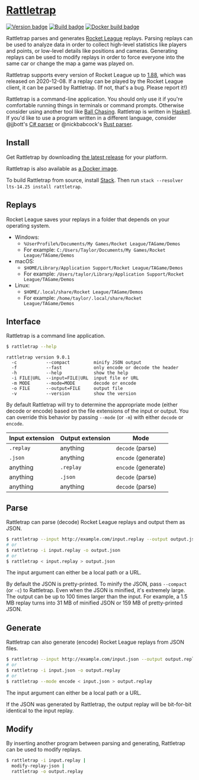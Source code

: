 # [Rattletrap][]

[![Version badge][]][version]
[![Build badge][]][build]
[![Docker build badge][]][docker build]

Rattletrap parses and generates [Rocket League][] replays. Parsing replays can
be used to analyze data in order to collect high-level statistics like players
and points, or low-level details like positions and cameras. Generating replays
can be used to modify replays in order to force everyone into the same car or
change the map a game was played on.

Rattletrap supports every version of Rocket League up to [1.88][], which was
released on 2020-12-08.  If a replay can be played by the Rocket League client,
it can be parsed by Rattletrap. (If not, that's a bug. Please report it!)

Rattletrap is a command-line application. You should only use it if you're
comfortable running things in terminals or command prompts. Otherwise consider
using another tool like [Ball Chasing][]. Rattletrap is written in [Haskell][].
If you'd like to use a program written in a different language, consider
@jjbott's [C# parser][] or @nickbabcock's [Rust parser][].

## Install

Get Rattletrap by downloading [the latest release][] for your platform.

Rattletrap is also available as [a Docker image][].

To build Rattletrap from source, install [Stack][]. Then run
`stack --resolver lts-14.25 install rattletrap`.

## Replays

Rocket League saves your replays in a folder that depends on your operating
system.

- Windows:
  - `%UserProfile%/Documents/My Games/Rocket League/TAGame/Demos`
  - For example: `C:/Users/Taylor/Documents/My Games/Rocket League/TAGame/Demos`
- macOS:
  - `$HOME/Library/Application Support/Rocket League/TAGame/Demos`
  - For example: `/Users/taylor/Library/Application Support/Rocket League/TAGame/Demos`
- Linux:
  - `$HOME/.local/share/Rocket League/TAGame/Demos`
  - For example: `/home/taylor/.local/share/Rocket League/TAGame/Demos`

## Interface

Rattletrap is a command line application.

``` sh
$ rattletrap --help
```

```
rattletrap version 9.0.1
  -c           --compact         minify JSON output
  -f           --fast            only encode or decode the header
  -h           --help            show the help
  -i FILE|URL  --input=FILE|URL  input file or URL
  -m MODE      --mode=MODE       decode or encode
  -o FILE      --output=FILE     output file
  -v           --version         show the version
```

By default Rattletrap will try to determine the appropriate mode (either decode
or encode) based on the file extensions of the input or output. You can
override this behavior by passing `--mode` (or `-m`) with either `decode` or
`encode`.

Input extension | Output extension | Mode
---             | ---              | ---
`.replay`       | anything         | `decode` (parse)
`.json`         | anything         | `encode` (generate)
anything        | `.replay`        | `encode` (generate)
anything        | `.json`          | `decode` (parse)
anything        | anything         | `decode` (parse)

## Parse

Rattletrap can parse (decode) Rocket League replays and output them as JSON.

``` sh
$ rattletrap --input http://example.com/input.replay --output output.json
# or
$ rattletrap -i input.replay -o output.json
# or
$ rattletrap < input.replay > output.json
```

The input argument can either be a local path or a URL.

By default the JSON is pretty-printed. To minify the JSON, pass `--compact` (or
`-c`) to Rattletrap. Even when the JSON is minified, it's extremely large. The
output can be up to 100 times larger than the input. For example, a 1.5 MB
replay turns into 31 MB of minified JSON or 159 MB of pretty-printed JSON.

## Generate

Rattletrap can also generate (encode) Rocket League replays from JSON files.

``` sh
$ rattletrap --input http://example.com/input.json --output output.replay
# or
$ rattletrap -i input.json -o output.replay
# or
$ rattletrap --mode encode < input.json > output.replay
```

The input argument can either be a local path or a URL.

If the JSON was generated by Rattletrap, the output replay will be bit-for-bit
identical to the input replay.

## Modify

By inserting another program between parsing and generating, Rattletrap can be
used to modify replays.

``` sh
$ rattletrap -i input.replay |
  modify-replay-json |
  rattletrap -o output.replay
```

[Rattletrap]: https://github.com/tfausak/rattletrap
[Version badge]: https://img.shields.io/hackage/v/rattletrap.svg?logo=haskell&label=version&color=brightgreen
[version]: https://hackage.haskell.org/package/rattletrap
[Build badge]: https://github.com/tfausak/rattletrap/workflows/CI/badge.svg
[build]: https://github.com/tfausak/rattletrap/actions
[Docker build badge]: https://img.shields.io/docker/build/taylorfausak/rattletrap.svg?label=docker&logo=docker&logoColor=white
[docker build]: https://hub.docker.com/r/taylorfausak/rattletrap
[Rocket League]: https://www.rocketleague.com
[1.88]: https://www.rocketleague.com/news/patch-notes--december-update/
[Ball Chasing]: https://ballchasing.com
[Haskell]: https://www.haskell.org
[C# parser]: https://github.com/jjbott/RocketLeagueReplayParser
[Rust parser]: https://github.com/nickbabcock/rrrocket
[the latest release]: https://github.com/tfausak/rattletrap/releases/latest
[a Docker image]: https://hub.docker.com/r/taylorfausak/rattletrap
[Stack]: https://docs.haskellstack.org/en/stable/README/
